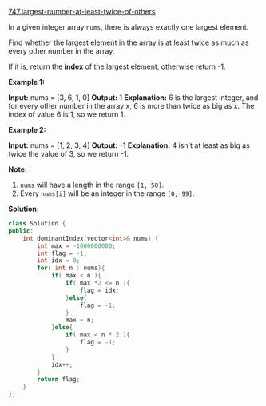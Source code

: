 [747.largest-number-at-least-twice-of-others](https://leetcode.com/problems/largest-number-at-least-twice-of-others/)  

In a given integer array `nums`, there is always exactly one largest element.

Find whether the largest element in the array is at least twice as much as every other number in the array.

If it is, return the **index** of the largest element, otherwise return -1.

**Example 1:**

**Input:** nums = \[3, 6, 1, 0\]
**Output:** 1
**Explanation:** 6 is the largest integer, and for every other number in the array x,
6 is more than twice as big as x.  The index of value 6 is 1, so we return 1.

**Example 2:**

**Input:** nums = \[1, 2, 3, 4\]
**Output:** -1
**Explanation:** 4 isn't at least as big as twice the value of 3, so we return -1.

**Note:**

1.  `nums` will have a length in the range `[1, 50]`.
2.  Every `nums[i]` will be an integer in the range `[0, 99]`.  



**Solution:**  

```cpp
class Solution {
public:
    int dominantIndex(vector<int>& nums) {
        int max = -1000000000;
        int flag = -1;
        int idx = 0;
        for( int n : nums){
            if( max < n ){
                if( max *2 <= n ){
                    flag = idx;
                }else{
                    flag = -1;
                }
                max = n;
            }else{
                if( max < n * 2 ){
                    flag = -1;
                }
            }
            idx++;
        }
        return flag;
    }
};
```
      